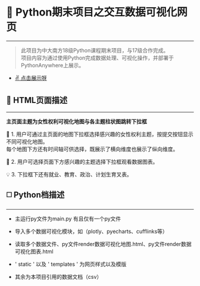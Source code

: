 #  :star2: Python期末项目之交互数据可视化网页

---
> 此项目为中大南方18级Python课程期末项目，与17级合作完成。<br>
项目内容为通过使用Python完成数据处理、可视化操作，并部署于PythonAnywhere上展示。
+ [ :v: 点击展示呀](http://womenpowerteam.pythonanywhere.com/)

##  :page_facing_up: HTML页面描述
---
**主页面主题为女性权利可视化地图与各主题柱状图跳转下拉框**

 :mega: 1. 用户可通过主页面的地图下拉框选择感兴趣的女性权利主题，按提交按钮显示不同可视化地图。<br>每个地图下方还有时间轴可供选择，既展示了横向维度也展示了纵向维度。
 
 :low_brightness: 2. 用户可选择页面下方感兴趣的主题选择下拉框观看数据图表。
 
 :bulb: 3. 下拉框下还有就业、教育、政治、计划生育叉表。

##  :white_medium_square: Python档描述
---
+ 主运行py文件为main.py 有且仅有一个py文件
- 导入多个数据可视化模块，如（plotly、pyecharts、cufflinks等）
+ 读取多个数据文件、py文件render数据可视化地图.html、py文件render数据可视化图表.html
- ' static ' 以及 ' templates ' 为网页样式以及模版
+ 其余为本项目引用的数据文档（csv）
